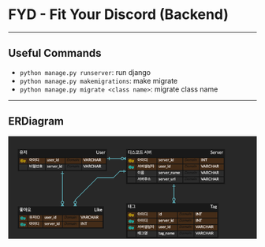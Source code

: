 # FYD - Fit Your Discord (Backend)
---
## Useful Commands
- `python manage.py runserver`: run django
- `python manage.py makemigrations`: make migrate
- `python manage.py migrate <class name>`:  migrate class name
---
## ERDiagram
![Screenshot of ERDiagram](/FYD_ERD.png)